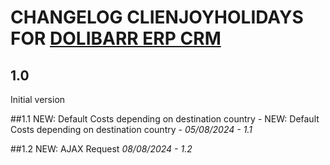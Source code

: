 # CHANGELOG CLIENJOYHOLIDAYS FOR [DOLIBARR ERP CRM](https://www.dolibarr.org)

## 1.0

Initial version

##1.1
NEW: Default Costs depending on destination country - NEW: Default Costs depending on destination country - *05/08/2024 - 1.1*

##1.2
NEW: AJAX Request *08/08/2024 - 1.2*
